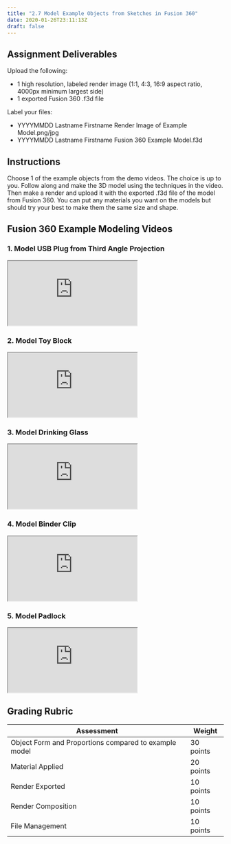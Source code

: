 ```yaml
---
title: "2.7 Model Example Objects from Sketches in Fusion 360"
date: 2020-01-26T23:11:13Z
draft: false
---
```


## Assignment Deliverables

Upload the following:

- 1 high resolution, labeled render image (1:1, 4:3, 16:9 aspect ratio, 4000px minimum largest side)
- 1 exported Fusion 360 .f3d file

Label your files:

- YYYYMMDD Lastname Firstname Render Image of Example Model.png/jpg
- YYYYMMDD Lastname Firstname Fusion 360 Example Model.f3d

## Instructions

Choose 1 of the example objects from the demo videos. The choice is up to you. Follow along and make the 3D model using the techniques in the video. Then make a render and upload it with the exported .f3d file of the model from Fusion 360. You can put any materials you want on the models but should try your best to make them the same size and shape.

## Fusion 360 Example Modeling Videos

<div class="video-grid">
<div class="video-card">

### 1. Model USB Plug from Third Angle Projection

<div class="iframe-16-9-container"><iframe class="youTubeIframe" src="https://www.youtube.com/embed/VLx9AsbZ8R0?rel=0" width="300" height="150" allowfullscreen="allowfullscreen"></iframe></div>

</div>

<div class="video-card">

### 2. Model Toy Block

<div class="iframe-16-9-container"><iframe class="youTubeIframe" src="https://www.youtube.com/embed/OJx09e5SrEw?rel=0" width="300" height="150" allowfullscreen="allowfullscreen"></iframe></div>

</div>

<div class="video-card">

### 3. Model Drinking Glass

<div class="iframe-16-9-container"><iframe class="youTubeIframe" src="https://www.youtube.com/embed/2agSzLpN8Z0?rel=0" width="300" height="150" allowfullscreen="allowfullscreen"></iframe></div>

</div>

<div class="video-card">

### 4. Model Binder Clip

<div class="iframe-16-9-container"><iframe class="youTubeIframe" src="https://www.youtube.com/embed/MLphWafTfWY?rel=0" width="300" height="150" allowfullscreen="allowfullscreen"></iframe></div>

</div>

<div class="video-card">

### 5. Model Padlock

<div class="iframe-16-9-container"><iframe class="youTubeIframe" src="https://www.youtube.com/embed/8CNllmIHQN0?rel=0" width="300" height="150" allowfullscreen="allowfullscreen"></iframe></div>

</div>

</div>

</div>

## Grading Rubric

<div class="responsive-table-markdown">

| Assessment                                            | Weight    |
| ----------------------------------------------------- | --------- |
| Object Form and Proportions compared to example model | 30 points |
| Material Applied                                      | 20 points |
| Render Exported                                       | 10 points |
| Render Composition                                    | 10 points |
| File Management                                       | 10 points |

</div>
